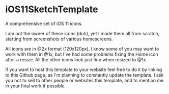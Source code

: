 # iOS11SketchTemplate
A comprehensive set of iOS 11 icons.

I am not the owner of these icons (duh), yet I made them all from scratch, starting from screenshots of various homescreens.

All icons are in @2x format (120x120px), I know some of you may want to work with them in @1x, but I've had some problems fixing the Home icon after a resize. All the other icons look just fine when resized to @1x.

If you want to host this template to your website feel free to do it by linking to this Github page, as I'm planning to constantly update the template.
I ask you not to sell to other people or websites this template, and to mention me in your final work if possible.
